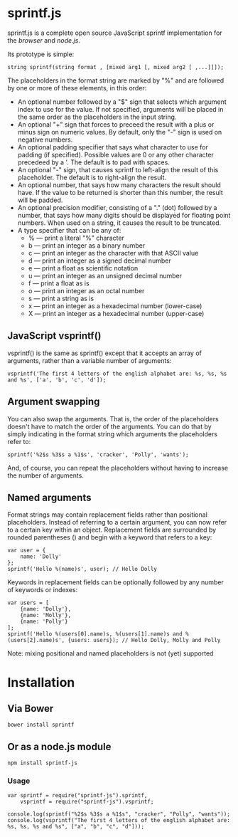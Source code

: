 # sprintf.js
sprintf.js is a complete open source JavaScript sprintf implementation for the *browser* and *node.js*.

Its prototype is simple:

	string sprintf(string format , [mixed arg1 [, mixed arg2 [ ,...]]]);

The placeholders in the format string are marked by "%" and are followed by one or more of these elements, in this order:

* An optional number followed by a "$" sign that selects which argument index to use for the value. If not specified, arguments will be placed in the same order as the placeholders in the input string.
* An optional "+" sign that forces to preceed the result with a plus or minus sign on numeric values. By default, only the "-" sign is used on negative numbers.
* An optional padding specifier that says what character to use for padding (if specified). Possible values are 0 or any other character precedeed by a '. The default is to pad with spaces.
* An optional "-" sign, that causes sprintf to left-align the result of this placeholder. The default is to right-align the result.
* An optional number, that says how many characters the result should have. If the value to be returned is shorter than this number, the result will be padded.
* An optional precision modifier, consisting of a "." (dot) followed by a number, that says how many digits should be displayed for floating point numbers. When used on a string, it causes the result to be truncated.
* A type specifier that can be any of:
    * % — print a literal "%" character
    * b — print an integer as a binary number
    * c — print an integer as the character with that ASCII value
    * d — print an integer as a signed decimal number
    * e — print a float as scientific notation
    * u — print an integer as an unsigned decimal number
    * f — print a float as is
    * o — print an integer as an octal number
    * s — print a string as is
    * x — print an integer as a hexadecimal number (lower-case)
    * X — print an integer as a hexadecimal number (upper-case)

## JavaScript vsprintf()
vsprintf() is the same as sprintf() except that it accepts an array of arguments, rather than a variable number of arguments:

	vsprintf('The first 4 letters of the english alphabet are: %s, %s, %s and %s', ['a', 'b', 'c', 'd']);

## Argument swapping
You can also swap the arguments. That is, the order of the placeholders doesn't have to match the order of the arguments. You can do that by simply indicating in the format string which arguments the placeholders refer to:

	sprintf('%2$s %3$s a %1$s', 'cracker', 'Polly', 'wants');
And, of course, you can repeat the placeholders without having to increase the number of arguments.

## Named arguments
Format strings may contain replacement fields rather than positional placeholders. Instead of referring to a certain argument, you can now refer to a certain key within an object. Replacement fields are surrounded by rounded parentheses () and begin with a keyword that refers to a key:

	var user = {
		name: 'Dolly'
	};
	sprintf('Hello %(name)s', user); // Hello Dolly
Keywords in replacement fields can be optionally followed by any number of keywords or indexes:

	var users = [
		{name: 'Dolly'},
		{name: 'Molly'},
		{name: 'Polly'}
	];
	sprintf('Hello %(users[0].name)s, %(users[1].name)s and %(users[2].name)s', {users: users}); // Hello Dolly, Molly and Polly
Note: mixing positional and named placeholders is not (yet) supported

# Installation

## Via Bower

	bower install sprintf

## Or as a node.js module

	npm install sprintf-js

### Usage

	var sprintf = require("sprintf-js").sprintf,
		vsprintf = require("sprintf-js").vsprintf;

	console.log(sprintf("%2$s %3$s a %1$s", "cracker", "Polly", "wants"));
	console.log(vsprintf("The first 4 letters of the english alphabet are: %s, %s, %s and %s", ["a", "b", "c", "d"]));
